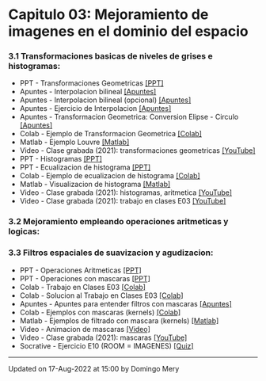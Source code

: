 
# Capitulo 03: Mejoramiento de imagenes en el dominio del espacio
### 3.1 Transformaciones basicas de niveles de grises e histogramas:
* PPT - Transformaciones Geometricas [[PPT]](https://github.com/domingomery/imagenes/blob/master/clases/Cap03_Mejoramiento_Espacio/presentations/IMG03_GeoTransformaciones.pptx)
* Apuntes - Interpolacion bilineal [[Apuntes]](https://github.com/domingomery/imagenes/blob/master/clases/Cap03_Mejoramiento_Espacio/presentations/IMG03_Interpolation_bilinear.pdf)
* Apuntes - Interpolacion bilineal (opcional) [[Apuntes]](https://github.com/domingomery/imagenes/blob/master/clases/Cap03_Mejoramiento_Espacio/presentations/IMG03_InterpolationTheory.pdf)
* Apuntes - Ejercicio de Interpolacion [[Apuntes]](https://github.com/domingomery/imagenes/blob/master/clases/Cap03_Mejoramiento_Espacio/presentations/IMG03_EjercicioInterpolacion.pdf)
* Apuntes - Transformacion Geometrica: Conversion Elipse - Circulo [[Apuntes]](https://github.com/domingomery/imagenes/blob/master/clases/Cap03_Mejoramiento_Espacio/presentations/IMG03_Conversion_Elipse_Circulo.pdf)
* Colab - Ejemplo de Transformacion Geometrica [[Colab]](https://colab.research.google.com/drive/1sbzpUNohMvIL7mFV4S_u_foEq43eJX5W?usp=sharing)
* Matlab - Ejemplo Louvre [[Matlab]](https://github.com/domingomery/imagenes/blob/master/clases/Cap03_Mejoramiento_Espacio/matlab/IMG03_Louvre.m)
* Video - Clase grabada (2021): transformaciones geometricas [[YouTube]](https://youtu.be/othqV7g9ksA)
* PPT - Histogramas [[PPT]](https://github.com/domingomery/imagenes/blob/master/clases/Cap03_Mejoramiento_Espacio/presentations/IMG03_Histogramas.pptx)
* PPT - Ecualizacion de histograma [[PPT]](https://github.com/domingomery/imagenes/blob/master/clases/Cap03_Mejoramiento_Espacio/presentations/IMG03_HistogramaEcualizacion.pptx)
* Colab - Ejemplo de ecualizacion de histograma [[Colab]](https://colab.research.google.com/drive/1XOyWcFxw7_vkwvRb6obOS9fiTdW6Vw_t?usp=sharing)
* Matlab - Visualizacion de histograma [[Matlab]](https://github.com/domingomery/imagenes/blob/master/clases/Cap03_Mejoramiento_Espacio/matlab/IMG03_HistogramVisualization.m)
* Video - Clase grabada (2021): histogramas, aritmetica [[YouTube]](https://youtu.be/JOF_fJCFvsE)
* Video - Clase grabada (2021): trabajo en clases E03 [[YouTube]](https://youtu.be/yJ678uJnldI)
### 3.2 Mejoramiento empleando operaciones aritmeticas y logicas:
### 3.3 Filtros espaciales de suavizacion y agudizacion:
* PPT - Operaciones Aritmeticas [[PPT]](https://github.com/domingomery/imagenes/blob/master/clases/Cap03_Mejoramiento_Espacio/presentations/IMG03_Aritmetica.pptx)
* PPT - Operaciones con mascaras [[PPT]](https://github.com/domingomery/imagenes/blob/master/clases/Cap03_Mejoramiento_Espacio/presentations/IMG03_Mascaras.pptx)
* Colab - Trabajo en Clases E03 [[Colab]](https://colab.research.google.com/drive/16S76bdeZuadijmVpkFIohXKce8k1PQpY?usp=sharing)
* Colab - Solucion al Trabajo en Clases E03 [[Colab]](https://colab.research.google.com/drive/14Y-gq9bbT5DwcR4M26EqEuDit1q5WMsQ?usp=sharing)
* Apuntes - Apuntes para entender filtros con mascaras [[Apuntes]](https://github.com/domingomery/imagenes/blob/master/clases/Cap03_Mejoramiento_Espacio/presentations/IMG03_Mascaras.pdf)
* Colab - Ejemplos con mascaras (kernels) [[Colab]](https://colab.research.google.com/drive/1XX675cvJDBDnoHRU3LnPaBs0mR0mjqZP?usp=sharing)
* Matlab - Ejemplos de filtrado con mascara (kernels) [[Matlab]](https://github.com/domingomery/imagenes/blob/master/clases/Cap03_Mejoramiento_Espacio/matlab/IMG03_MaskScan.m)
* Video - Animacion de mascaras [[Video]](https://twitter.com/3blue1brown/status/1303489896519139328?s=20)
* Video - Clase grabada (2021): mascaras [[YouTube]](https://www.youtube.com/watch?v=N3DT_uNG5Xc)
* Socrative - Ejercicio E10 (ROOM = IMAGENES) [[Quiz]](http://www.socrative.com)
---


Updated on 17-Aug-2022 at 15:00 by Domingo Mery
